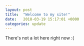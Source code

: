 ```yaml
---
layout: post
title:  "Welcome to my site!"
date:   2018-03-19 15:17:01 +0000
categories: update
---
```

There's not a lot here right now :(
